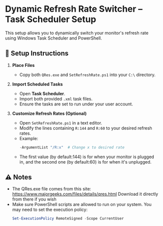 # Dynamic Refresh Rate Switcher – Task Scheduler Setup

This setup allows you to dynamically switch your monitor's refresh rate using Windows Task Scheduler and PowerShell.

## 📁 Setup Instructions

1. **Place Files**
   - Copy both `QRes.exe` and `SetRefreshRate.ps1` into your `C:\` directory.

2. **Import Scheduled Tasks**
   - Open **Task Scheduler**.
   - Import both provided `.xml` task files.
   - Ensure the tasks are set to run under your user account.

3. **Customize Refresh Rates (Optional)**
   - Open `SetRefreshRate.ps1` in a text editor.
   - Modify the lines containing `R:144` and `R:60` to your desired refresh rates.
   - Example:
     ```powershell
     -ArgumentList "/R:x"  # Change x to desired rate
     ```
   - The first value (by default:144) is for when your monitor is plugged in, and the second one (by default:60) is for when it's unplugged.
## ⚠️ Notes
- The QRes.exe file comes from this site: https://www.majorgeeks.com/files/details/qres.html
  Download it directly from there if you wish
- Make sure PowerShell scripts are allowed to run on your system. You may need to set the execution policy:
  ```powershell
  Set-ExecutionPolicy RemoteSigned -Scope CurrentUser
